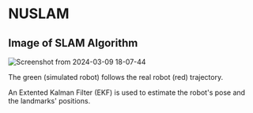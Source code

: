 # NUSLAM


## Image of SLAM Algorithm
![Screenshot from 2024-03-09 18-07-44](https://github.com/ME495-Navigation/slam-project-dbarsoum/assets/117933155/97bcfbda-45a5-4b94-b33e-2c2182141fe2)

The green (simulated robot) follows the real robot (red) trajectory.

An Extented Kalman Filter (EKF) is used to estimate the robot's pose and the landmarks' positions.